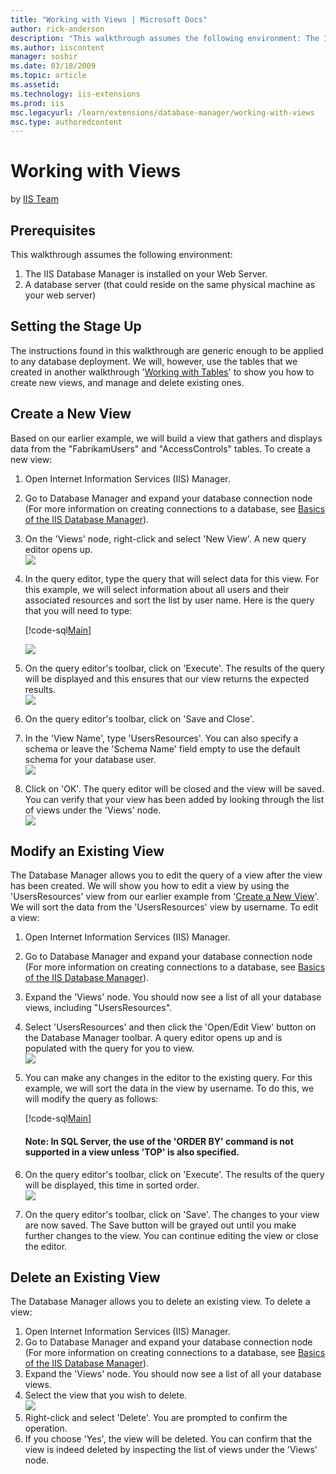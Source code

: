 ```yaml
---
title: "Working with Views | Microsoft Docs"
author: rick-anderson
description: "This walkthrough assumes the following environment: The IIS Database Manager is installed on your Web Server. A database server (that could reside on the sam..."
ms.author: iiscontent
manager: soshir
ms.date: 03/18/2009
ms.topic: article
ms.assetid: 
ms.technology: iis-extensions
ms.prod: iis
msc.legacyurl: /learn/extensions/database-manager/working-with-views
msc.type: authoredcontent
---
```

Working with Views
====================
by [IIS Team](https://twitter.com/inetsrv)

## Prerequisites

This walkthrough assumes the following environment:

1. The IIS Database Manager is installed on your Web Server.
2. A database server (that could reside on the same physical machine as your web server)

## Setting the Stage Up

The instructions found in this walkthrough are generic enough to be applied to any database deployment. We will, however, use the tables that we created in another walkthrough '[Working with Tables](https://go.microsoft.com/fwlink/?LinkId=145669)' to show you how to create new views, and manage and delete existing ones.

<a id="NewView"></a>

## Create a New View

Based on our earlier example, we will build a view that gathers and displays data from the "FabrikamUsers" and "AccessControls" tables. To create a new view:

1. Open Internet Information Services (IIS) Manager.
2. Go to Database Manager and expand your database connection node (For more information on creating connections to a database, see [Basics of the IIS Database Manager](https://go.microsoft.com/fwlink/?LinkId=145667)).
3. On the 'Views' node, right-click and select 'New View'. A new query editor opens up.   
    [![](working-with-views/_static/image3.png)](working-with-views/_static/image1.png)
4. In the query editor, type the query that will select data for this view. For this example, we will select information about all users and their associated resources and sort the list by user name. Here is the query that you will need to type:   

    [!code-sql[Main](working-with-views/samples/sample1.sql)]
  
    [![](working-with-views/_static/image7.png)](working-with-views/_static/image5.png)
5. On the query editor's toolbar, click on 'Execute'. The results of the query will be displayed and this ensures that our view returns the expected results.   
    [![](working-with-views/_static/image11.png)](working-with-views/_static/image9.png)
6. On the query editor's toolbar, click on 'Save and Close'.
7. In the 'View Name', type 'UsersResources'. You can also specify a schema or leave the 'Schema Name' field empty to use the default schema for your database user.   
    [![](working-with-views/_static/image15.png)](working-with-views/_static/image13.png)
8. Click on 'OK'. The query editor will be closed and the view will be saved. You can verify that your view has been added by looking through the list of views under the 'Views' node.   
    [![](working-with-views/_static/image19.png)](working-with-views/_static/image17.png)

## Modify an Existing View

The Database Manager allows you to edit the query of a view after the view has been created. We will show you how to edit a view by using the 'UsersResources' view from our earlier example from '[Create a New View](#NewView)'. We will sort the data from the 'UsersResources' view by username. To edit a view:

1. Open Internet Information Services (IIS) Manager.
2. Go to Database Manager and expand your database connection node (For more information on creating connections to a database, see [Basics of the IIS Database Manager](https://go.microsoft.com/fwlink/?LinkId=145667)).
3. Expand the 'Views' node. You should now see a list of all your database views, including "UsersResources".
4. Select 'UsersResources' and then click the 'Open/Edit View' button on the Database Manager toolbar. A query editor opens up and is populated with the query for you to view.  
    [![](working-with-views/_static/image23.png)](working-with-views/_static/image21.png)
5. You can make any changes in the editor to the existing query. For this example, we will sort the data in the view by username. To do this, we will modify the query as follows:   

    [!code-sql[Main](working-with-views/samples/sample2.sql)]

    #### Note: In SQL Server, the use of the 'ORDER BY' command is not supported in a view unless 'TOP' is also specified.
6. On the query editor's toolbar, click on 'Execute'. The results of the query will be displayed, this time in sorted order.  
    [![](working-with-views/_static/image27.png)](working-with-views/_static/image25.png)
7. On the query editor's toolbar, click on 'Save'. The changes to your view are now saved. The Save button will be grayed out until you make further changes to the view. You can continue editing the view or close the editor.

## Delete an Existing View

The Database Manager allows you to delete an existing view. To delete a view:

1. Open Internet Information Services (IIS) Manager.
2. Go to Database Manager and expand your database connection node (For more information on creating connections to a database, see [Basics of the IIS Database Manager](https://go.microsoft.com/fwlink/?LinkId=145667)).
3. Expand the 'Views' node. You should now see a list of all your database views.
4. Select the view that you wish to delete.  
    [![](working-with-views/_static/image31.png)](working-with-views/_static/image29.png)
5. Right-click and select 'Delete'. You are prompted to confirm the operation.
6. If you choose 'Yes', the view will be deleted. You can confirm that the view is indeed deleted by inspecting the list of views under the 'Views' node.